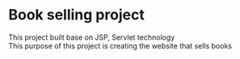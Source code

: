 # Book selling project
This project built base on JSP, Servlet technology  
This purpose of this project is creating the website that sells books
